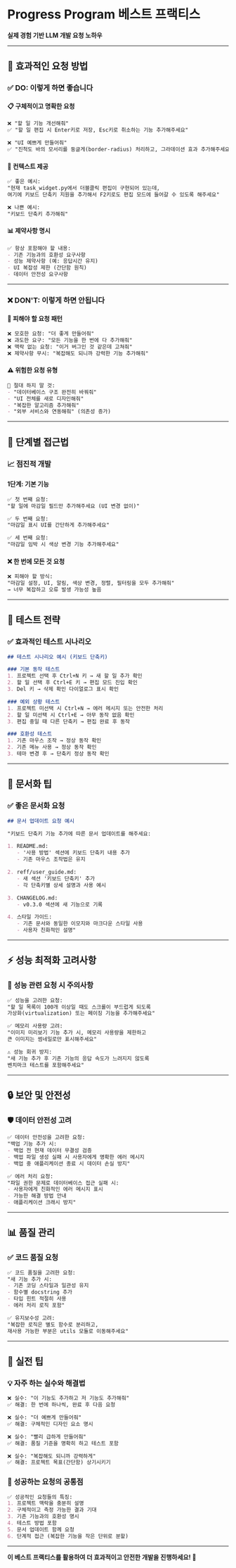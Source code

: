 # Progress Program 베스트 프랙티스

**실제 경험 기반 LLM 개발 요청 노하우**

---

## 🎯 **효과적인 요청 방법**

### ✅ **DO: 이렇게 하면 좋습니다**

#### 📋 **구체적이고 명확한 요청**
```markdown
❌ "할 일 기능 개선해줘"
✅ "할 일 편집 시 Enter키로 저장, Esc키로 취소하는 기능 추가해주세요"

❌ "UI 예쁘게 만들어줘"  
✅ "진척도 바의 모서리를 둥글게(border-radius) 처리하고, 그라데이션 효과 추가해주세요"
```

#### 🔗 **컨텍스트 제공**
```markdown
✅ 좋은 예시:
"현재 task_widget.py에서 더블클릭 편집이 구현되어 있는데, 
여기에 키보드 단축키 지원을 추가해서 F2키로도 편집 모드에 들어갈 수 있도록 해주세요"

❌ 나쁜 예시:
"키보드 단축키 추가해줘"
```

#### 📊 **제약사항 명시**
```markdown
✅ 항상 포함해야 할 내용:
- 기존 기능과의 호환성 요구사항
- 성능 제약사항 (예: 응답시간 유지)
- UI 복잡성 제한 (간단함 원칙)
- 데이터 안전성 요구사항
```

---

### ❌ **DON'T: 이렇게 하면 안됩니다**

#### 🚫 **피해야 할 요청 패턴**
```markdown
❌ 모호한 요청: "더 좋게 만들어줘"
❌ 과도한 요구: "모든 기능을 한 번에 다 추가해줘"
❌ 맥락 없는 요청: "이거 버그인 것 같은데 고쳐줘"
❌ 제약사항 무시: "복잡해도 되니까 강력한 기능 추가해줘"
```

#### ⚠️ **위험한 요청 유형**
```markdown
🚨 절대 하지 말 것:
- "데이터베이스 구조 완전히 바꿔줘"
- "UI 전체를 새로 디자인해줘"  
- "복잡한 알고리즘 추가해줘"
- "외부 서비스와 연동해줘" (의존성 증가)
```

---

## 🔄 **단계별 접근법**

### 📈 **점진적 개발**

#### 1단계: 기본 기능
```markdown
✅ 첫 번째 요청:
"할 일에 마감일 필드만 추가해주세요 (UI 변경 없이)"

✅ 두 번째 요청:  
"마감일 표시 UI를 간단하게 추가해주세요"

✅ 세 번째 요청:
"마감일 임박 시 색상 변경 기능 추가해주세요"
```

#### ❌ 한 번에 모든 것 요청
```markdown
❌ 피해야 할 방식:
"마감일 설정, UI, 알림, 색상 변경, 정렬, 필터링을 모두 추가해줘"
→ 너무 복잡하고 오류 발생 가능성 높음
```

---

## 🧪 **테스트 전략**

### ✅ **효과적인 테스트 시나리오**

```markdown
## 테스트 시나리오 예시 (키보드 단축키)

### 기본 동작 테스트
1. 프로젝트 선택 후 Ctrl+N 키 → 새 할 일 추가 확인
2. 할 일 선택 후 Ctrl+E 키 → 편집 모드 진입 확인
3. Del 키 → 삭제 확인 다이얼로그 표시 확인

### 예외 상황 테스트
1. 프로젝트 미선택 시 Ctrl+N → 에러 메시지 또는 안전한 처리
2. 할 일 미선택 시 Ctrl+E → 아무 동작 없음 확인
3. 편집 중일 때 다른 단축키 → 편집 완료 후 동작

### 호환성 테스트
1. 기존 마우스 조작 → 정상 동작 확인
2. 기존 메뉴 사용 → 정상 동작 확인
3. 테마 변경 후 → 단축키 정상 동작 확인
```

---

## 📝 **문서화 팁**

### ✅ **좋은 문서화 요청**

```markdown
## 문서 업데이트 요청 예시

"키보드 단축키 기능 추가에 따른 문서 업데이트를 해주세요:

1. README.md: 
   - '사용 방법' 섹션에 키보드 단축키 내용 추가
   - 기존 마우스 조작법은 유지

2. reff/user_guide.md:
   - 새 섹션 '키보드 단축키' 추가
   - 각 단축키별 상세 설명과 사용 예시

3. CHANGELOG.md:
   - v0.3.0 섹션에 새 기능으로 기록

4. 스타일 가이드:
   - 기존 문서와 동일한 이모지와 마크다운 스타일 사용
   - 사용자 친화적인 설명"
```

---

## ⚡ **성능 최적화 고려사항**

### 🎯 **성능 관련 요청 시 주의사항**

```markdown
✅ 성능을 고려한 요청:
"할 일 목록이 100개 이상일 때도 스크롤이 부드럽게 되도록 
가상화(virtualization) 또는 페이징 기능을 추가해주세요"

✅ 메모리 사용량 고려:
"이미지 미리보기 기능 추가 시, 메모리 사용량을 제한하고 
큰 이미지는 썸네일로만 표시해주세요"

⚠️ 성능 회귀 방지:
"새 기능 추가 후 기존 기능의 응답 속도가 느려지지 않도록 
벤치마크 테스트를 포함해주세요"
```

---

## 🔒 **보안 및 안전성**

### 🛡️ **데이터 안전성 고려**

```markdown
✅ 데이터 안전성을 고려한 요청:
"백업 기능 추가 시:
- 백업 전 현재 데이터 무결성 검증
- 백업 파일 생성 실패 시 사용자에게 명확한 에러 메시지
- 백업 중 애플리케이션 종료 시 데이터 손실 방지"

✅ 에러 처리 요청:
"파일 권한 문제로 데이터베이스 접근 실패 시:
- 사용자에게 친화적인 에러 메시지 표시
- 가능한 해결 방법 안내
- 애플리케이션 크래시 방지"
```

---

## 📊 **품질 관리**

### ✅ **코드 품질 요청**

```markdown
✅ 코드 품질을 고려한 요청:
"새 기능 추가 시:
- 기존 코딩 스타일과 일관성 유지
- 함수별 docstring 추가
- 타입 힌트 적절히 사용
- 에러 처리 로직 포함"

✅ 유지보수성 고려:
"복잡한 로직은 별도 함수로 분리하고,
재사용 가능한 부분은 utils 모듈로 이동해주세요"
```

---

## 🚀 **실전 팁**

### 💡 **자주 하는 실수와 해결법**

```markdown
❌ 실수: "이 기능도 추가하고 저 기능도 추가해줘"
✅ 해결: 한 번에 하나씩, 완료 후 다음 요청

❌ 실수: "더 예쁘게 만들어줘"  
✅ 해결: 구체적인 디자인 요소 명시

❌ 실수: "빨리 급하게 만들어줘"
✅ 해결: 품질 기준을 명확히 하고 테스트 포함

❌ 실수: "복잡해도 되니까 강력하게"
✅ 해결: 프로젝트 목표(간단함) 상기시키기
```

### 🎯 **성공하는 요청의 공통점**

```markdown
✅ 성공적인 요청들의 특징:
1. 프로젝트 맥락을 충분히 설명
2. 구체적이고 측정 가능한 결과 기대
3. 기존 기능과의 호환성 명시
4. 테스트 방법 포함
5. 문서 업데이트 함께 요청
6. 단계적 접근 (복잡한 기능을 작은 단위로 분할)
```

---

**이 베스트 프랙티스를 활용하여 더 효과적이고 안전한 개발을 진행하세요! 🎯** 